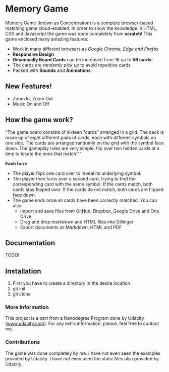 # Memory Game

Memory Game (known as Concentration) is a complete browser-based matching game cloud-enabled. 
In order to show the knowledge in HTML, CSS and Javascript the game was done completely from **scratch**! 
This game enclosed many amazing features:

  - Work in many different browsers as _Google Chrome, Edge and Firefox_
  - **Responsive Design**
  - **Dinamically Board Cards** can be increased from 16 up to **56 cards**!
  - The cards are _randomly pick up_ to avoid repetitive cards
  - Packed with **Sounds** and **Animations**

## New Features!

  - Zoom In, Zoom Out
  - Music On and Off

## How the game work?

 "The game board consists of sixteen "cards" arranged in a grid. The deck is made up of eight different pairs of cards, each with different symbols on one side. The cards are arranged randomly on the grid with the symbol face down. The gameplay rules are very simple: flip over two hidden cards at a time to locate the ones that match!""

**Each turn:**

- The player flips one card over to reveal its underlying symbol.
- The player then turns over a second card, trying to find the corresponding card with the same symbol.
If the cards match, both cards stay flipped over.
If the cards do not match, both cards are flipped face down.
- The game ends once all cards have been correctly matched.
You can also:
  - Import and save files from GitHub, Dropbox, Google Drive and One Drive
  - Drag and drop markdown and HTML files into Dillinger
  - Export documents as Markdown, HTML and PDF
## Documentation

TODO!

## Installation

1. First you have to create a directory in the desire location
2. git init
3. git clone <address from git hub> 

### More Information

This project is a part from a Nanodegree Program done by Udacity (www.udacity.com). For any extra information, please, feel free to contact me.

### Contributions

The game was done completely by me. I have not even seen the examples provided by Udacity. I have not even used the static files also provided by Udacity.

